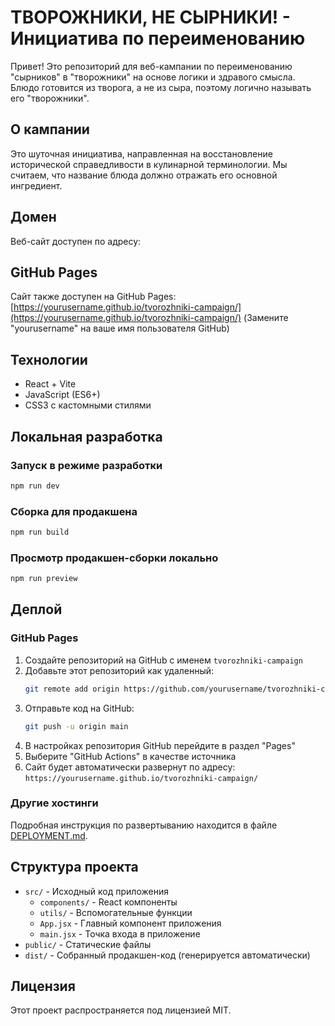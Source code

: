 # ТВОРОЖНИКИ, НЕ СЫРНИКИ! - Инициатива по переименованию

Привет! Это репозиторий для веб-кампании по переименованию "сырников" в "творожники" на основе логики и здравого смысла. Блюдо готовится из творога, а не из сыра, поэтому логично называть его "творожники".

## О кампании

Это шуточная инициатива, направленная на восстановление исторической справедливости в кулинарной терминологии. Мы считаем, что название блюда должно отражать его основной ингредиент.

## Домен

Веб-сайт доступен по адресу:

## GitHub Pages

Сайт также доступен на GitHub Pages: [https://yourusername.github.io/tvorozhniki-campaign/](https://yourusername.github.io/tvorozhniki-campaign/)
(Замените "yourusername" на ваше имя пользователя GitHub)

## Технологии

- React + Vite
- JavaScript (ES6+)
- CSS3 с кастомными стилями

## Локальная разработка

### Запуск в режиме разработки
```bash
npm run dev
```

### Сборка для продакшена
```bash
npm run build
```

### Просмотр продакшен-сборки локально
```bash
npm run preview
```

## Деплой

### GitHub Pages
1. Создайте репозиторий на GitHub с именем `tvorozhniki-campaign`
2. Добавьте этот репозиторий как удаленный:
   ```bash
   git remote add origin https://github.com/yourusername/tvorozhniki-campaign.git
   ```
3. Отправьте код на GitHub:
   ```bash
   git push -u origin main
   ```
4. В настройках репозитория GitHub перейдите в раздел "Pages"
5. Выберите "GitHub Actions" в качестве источника
6. Сайт будет автоматически развернут по адресу:
   `https://yourusername.github.io/tvorozhniki-campaign/`

### Другие хостинги
Подробная инструкция по развертыванию находится в файле [DEPLOYMENT.md](DEPLOYMENT.md).

## Структура проекта

- `src/` - Исходный код приложения
  - `components/` - React компоненты
  - `utils/` - Вспомогательные функции
  - `App.jsx` - Главный компонент приложения
  - `main.jsx` - Точка входа в приложение
- `public/` - Статические файлы
- `dist/` - Собранный продакшен-код (генерируется автоматически)

## Лицензия

Этот проект распространяется под лицензией MIT.
